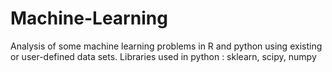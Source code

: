 # Machine-Learning
Analysis of some machine learning problems in R and python using existing or user-defined data sets.
Libraries used in python : sklearn, scipy, numpy